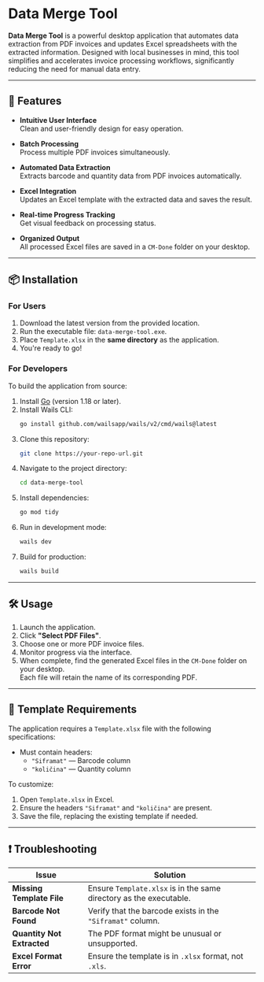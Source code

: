 # Data Merge Tool

**Data Merge Tool** is a powerful desktop application that automates data extraction from PDF invoices and updates Excel spreadsheets with the extracted information. Designed with local businesses in mind, this tool simplifies and accelerates invoice processing workflows, significantly reducing the need for manual data entry.

---

## 🚀 Features

- **Intuitive User Interface**  
  Clean and user-friendly design for easy operation.

- **Batch Processing**  
  Process multiple PDF invoices simultaneously.

- **Automated Data Extraction**  
  Extracts barcode and quantity data from PDF invoices automatically.

- **Excel Integration**  
  Updates an Excel template with the extracted data and saves the result.

- **Real-time Progress Tracking**  
  Get visual feedback on processing status.

- **Organized Output**  
  All processed Excel files are saved in a `CM-Done` folder on your desktop.

---

## 📦 Installation

### For Users

1. Download the latest version from the provided location.
2. Run the executable file: `data-merge-tool.exe`.
3. Place `Template.xlsx` in the **same directory** as the application.
4. You're ready to go!

### For Developers

To build the application from source:

1. Install [Go](https://golang.org) (version 1.18 or later).
2. Install Wails CLI:  
   ```bash
   go install github.com/wailsapp/wails/v2/cmd/wails@latest
   ```
3. Clone this repository:
   ```bash
   git clone https://your-repo-url.git
   ```
4. Navigate to the project directory:
   ```bash
   cd data-merge-tool
   ```
5. Install dependencies:
   ```bash
   go mod tidy
   ```
6. Run in development mode:
   ```bash
   wails dev
   ```
7. Build for production:
   ```bash
   wails build
   ```

---

## 🛠️ Usage

1. Launch the application.
2. Click **"Select PDF Files"**.
3. Choose one or more PDF invoice files.
4. Monitor progress via the interface.
5. When complete, find the generated Excel files in the `CM-Done` folder on your desktop.  
   Each file will retain the name of its corresponding PDF.

---

## 📄 Template Requirements

The application requires a `Template.xlsx` file with the following specifications:

- Must contain headers:
  - `"Siframat"` — Barcode column
  - `"količina"` — Quantity column

To customize:

1. Open `Template.xlsx` in Excel.
2. Ensure the headers `"Siframat"` and `"količina"` are present.
3. Save the file, replacing the existing template if needed.

---

## ❗ Troubleshooting

| Issue | Solution |
|-------|----------|
| **Missing Template File** | Ensure `Template.xlsx` is in the same directory as the executable. |
| **Barcode Not Found** | Verify that the barcode exists in the `"Siframat"` column. |
| **Quantity Not Extracted** | The PDF format might be unusual or unsupported. |
| **Excel Format Error** | Ensure the template is in `.xlsx` format, not `.xls`. |

